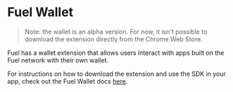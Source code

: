 # Fuel Wallet

> Note: the wallet is an alpha version. For now, it isn't possible to download the extension directly from the Chrome Web Store.

<!-- This example should include a summary of the Fuel Wallet-->
<!-- wallet:example:start -->
Fuel has a wallet extension that allows users interact with apps built on the Fuel network with their own wallet.
<!-- wallet:example:end -->

For instructions on how to download the extension and use the SDK in your app, check out the Fuel Wallet docs [here](https://wallet.fuel.network/).
